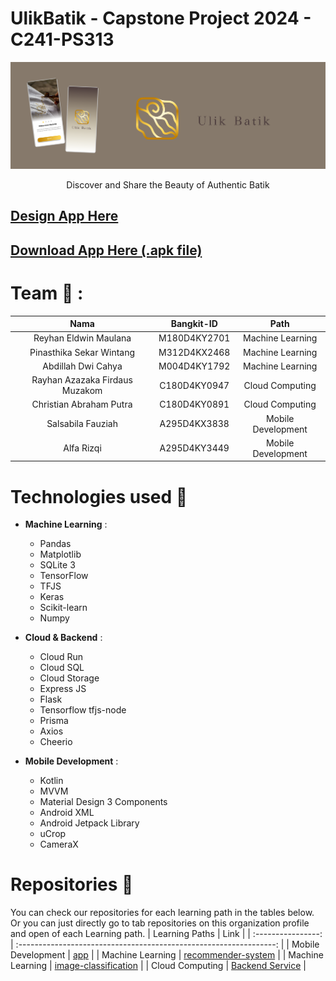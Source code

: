 # UlikBatik - Capstone Project 2024 - C241-PS313

<div align="start">
  <img src="https://github.com/UlikBatik/Mobile-Development-UlikBatik/blob/master/ulikbatik_logo.png"/>
  <p align="center">Discover and Share the Beauty of Authentic Batik</p>
</div>

## [Design App Here](https://www.figma.com/design/yU1sbDXzxvKMg0780iXmaC/Capstone-Project?node-id=50-2&t=Ue09zCDsiAsAWK52-1)

## [Download App Here (.apk file)](https://drive.google.com/drive/folders/1SrmmKFwkwPCZX0mZdh9m_udGssc3ZMzI?usp=sharing)

# Team 🤝 :
|          Nama         | Bangkit-ID |       Path       |
|:---------------------:|:----------:|:----------------:|
| Reyhan Eldwin Maulana |  M180D4KY2701  | Machine Learning |
|  Pinasthika Sekar Wintang |  M312D4KX2468  | Machine Learning |
|  Abdillah Dwi Cahya    |  M004D4KY1792  |  Machine Learning |
|   Rayhan Azazaka Firdaus Muzakom    |  C180D4KY0947  |  Cloud Computing |
|  Christian Abraham Putra  |  C180D4KY0891  |  Cloud Computing |
|    Salsabila Fauziah      |  A295D4KX3838  |      Mobile Development     |
|    Alfa Rizqi      |  A295D4KY3449  |      Mobile Development     |

# Technologies used 🔧 

- **Machine Learning** :
  * Pandas
  * Matplotlib
  * SQLite 3
  * TensorFlow
  * TFJS
  * Keras
  * Scikit-learn
  * Numpy
  
- **Cloud & Backend** :
  * Cloud Run
  * ⁠Cloud SQL
  * Cloud Storage
  * Express JS
  * Flask
  * Tensorflow tfjs-node
  * Prisma
  * Axios
  * Cheerio

- **Mobile Development** :
  * Kotlin
  * MVVM
  * Material Design 3 Components
  * Android XML
  * Android Jetpack Library
  * uCrop
  * CameraX

# Repositories 📁
You can check our repositories for each learning path in the tables below. Or you can just directly go to tab repositories on this organization profile and open of each Learning path.
|   Learning Paths   |                                Link                                |
| :----------------: | :----------------------------------------------------------------: |
| Mobile Development | [app](https://github.com/UlikBatik/Mobile-Development-UlikBatik)       |
|  Machine Learning  |  [recommender-system](https://github.com/UlikBatik/recommender-system)   |
| Machine Learning | [image-classification](https://github.com/UlikBatik/Machine-Learning-UlikBatik) |
|   Cloud Computing  |   [Backend Service](https://github.com/UlikBatik/cloud-computing-backend)    |
